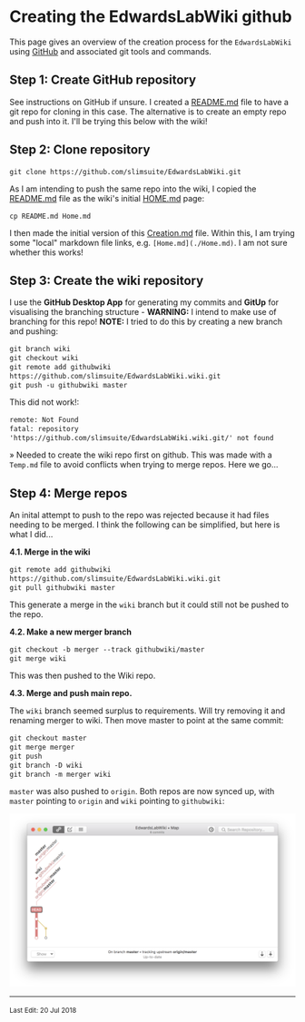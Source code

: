 # Creating the EdwardsLabWiki github
This page gives an overview of the creation process for the `EdwardsLabWiki` using [GitHub][1] and associated git tools and commands.

## Step 1: Create GitHub repository
See instructions on GitHub if unsure. I created a [README.md][2] file to have a git repo for cloning in this case. The alternative is to create an empty repo and push into it. I'll be trying this below with the wiki!

## Step 2: Clone repository
```
git clone https://github.com/slimsuite/EdwardsLabWiki.git
```
As I am intending to push the same repo into the wiki, I copied the [README.md][2] file as the wiki's initial [HOME.md][3] page:
```
cp README.md Home.md
```
I then made the initial version of this [Creation.md][4] file. Within this, I am trying some "local" markdown file links, e.g. `[Home.md](./Home.md)`. I am not sure whether this works!

## Step 3: Create the wiki repository
I use the **GitHub Desktop App** for generating my commits and **GitUp** for visualising the branching structure - **WARNING:** I intend to make use of branching for this repo!
**NOTE:** I tried to do this by creating a new branch and pushing:
```
git branch wiki
git checkout wiki
git remote add githubwiki https://github.com/slimsuite/EdwardsLabWiki.wiki.git
git push -u githubwiki master
```
This did not work!:
```
remote: Not Found
fatal: repository 'https://github.com/slimsuite/EdwardsLabWiki.wiki.git/' not found
```
» Needed to create the wiki repo first on github. This was made with a `Temp.md` file to avoid conflicts when trying to merge repos. Here we go...

## Step 4: Merge repos
An inital attempt to push to the repo was rejected because it had files needing to be merged. I think the following can be simplified, but here is what I did...

**4.1. Merge in the wiki**

```
git remote add githubwiki https://github.com/slimsuite/EdwardsLabWiki.wiki.git    
git pull githubwiki master
```
This generate a merge in the `wiki` branch but it could still not be pushed to the repo.

**4.2. Make a new merger branch**

```
git checkout -b merger --track githubwiki/master
git merge wiki
```
This was then pushed to the Wiki repo.

**4.3. Merge and push main repo.**

The `wiki` branch seemed surplus to requirements. Will try removing it and renaming merger to wiki. Then move master to point at the same commit:

```
git checkout master
git merge merger
git push
git branch -D wiki
git branch -m merger wiki
```

`master` was also pushed to `origin`. Both repos are now synced up, with `master` pointing to `origin` and `wiki` pointing to `githubwiki`:

![GitUp branch view](screenshots/GitUp-merged.png)

---
<small>Last Edit: 20 Jul 2018</small>


[1]: https://github.com/
[2]: https://github.com/slimsuite/EdwardsLabWiki/README.md
[3]: ./Home.md
[4]: https://github.com/slimsuite/EdwardsLabWiki/Creation.md